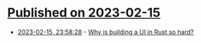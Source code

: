 # [Published on 2023-02-15](index.md)

* [2023-02-15, 23:58:28](https://lobste.rs/s/coy6gt/why_is_building_ui_rust_so_hard) - [Why is building a UI in Rust so hard?](https://www.warp.dev/blog/why-is-building-a-ui-in-rust-so-hard)
